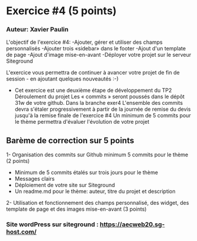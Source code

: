 # Exercice #4 (5 points)


### Auteur: Xavier Paulin

L'objectif de l'exercice #4:
-Ajouter, gérer et utiliser des champs personnalisés
-Ajouter trois «sidebar» dans le footer
-Ajout d'un template de page
-Ajout d'image mise-en-avant
-Déployer votre projet sur le serveur Siteground

L'exercice vous permettra de continuer à avancer votre projet de fin de session - en ajoutant quelques nouveautés :-)
- Cet exercice est une deuxième étape de développement du TP2
Déroulement du projet
 Les « commits » seront poussés dans le dépôt 31w de votre github. Dans la branche exer4 L'ensemble des commits devra s'étaler progressivement à partir de la journée de remise du devis jusqu'à la remise finale de l'exercice #4 Un minimum de 5 commits pour le thème permettra d'évaluer l'évolution de votre projet

## Barème de correction sur 5 points
1- Organisation des commits sur Github minimum 5 commits pour le thème (2 points)

- Minimum de 5 commits étalés sur trois jours pour le thème
- Messages clairs
- Déploiement de votre site sur Siteground
- Un readme.md pour le thème: auteur, titre du projet et description

2- Utilisation et fonctionnement des champs personnalisé, des widget, des template de page et des images mise-en-avant (3 points)

### Site wordPress sur siteground : https://aecweb20.sg-host.com/
